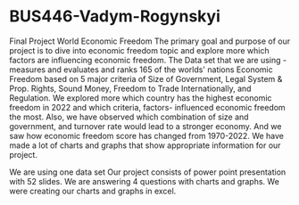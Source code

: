 # BUS446-Vadym-Rogynskyi
Final Project World Economic Freedom 
The primary goal and purpose of our project is to dive into economic freedom topic and explore more which factors are influencing economic freedom. The Data set that we are using -measures and evaluates and ranks 165 of the worlds' nations Economic Freedom based on 5 major criteria of Size of Government, Legal System & Prop. Rights, Sound Money, Freedom to Trade Internationally, and Regulation. We explored more which country has the highest economic freedom in 2022 and which criteria, factors- influenced economic freedom the most. Also, we have observed which combination of size and government, and turnover rate would lead to a stronger economy. And we saw how economic freedom score has changed from 1970-2022. We have made a lot of charts and graphs that show appropriate information for our project. 

We are using one data set
Our project consists of power point presentation with 52 slides. We are answering 4 questions with charts and graphs. We were creating our charts and graphs in excel. 
